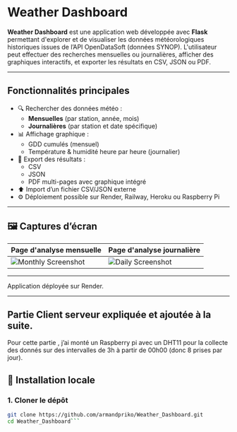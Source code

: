 #  Weather Dashboard

**Weather Dashboard** est une application web développée avec **Flask** permettant d'explorer et de visualiser les données météorologiques historiques issues de l’API OpenDataSoft (données SYNOP). L'utilisateur peut effectuer des recherches mensuelles ou journalières, afficher des graphiques interactifs, et exporter les résultats en CSV, JSON ou PDF.

---

##  Fonctionnalités principales

- 🔍 Rechercher des données météo :
  - **Mensuelles** (par station, année, mois)
  - **Journalières** (par station et date spécifique)
- 📊 Affichage graphique :
  - GDD cumulés (mensuel)
  - Température & humidité heure par heure (journalier)
- 📁 Export des résultats :
  - CSV
  - JSON
  - PDF multi-pages avec graphique intégré
- ⬆️ Import d’un fichier CSV/JSON externe
- ⚙️ Déploiement possible sur Render, Railway, Heroku ou Raspberry Pi

---

## 🖼️ Captures d’écran

| Page d'analyse mensuelle | Page d'analyse journalière |
|--------------------------|----------------------------|
| ![Monthly Screenshot](static/demo_monthly.png) | ![Daily Screenshot](static/demo_daily.png) |

---

Application déployée sur Render.

---

## Partie Client serveur expliquée et ajoutée à la suite.

Pour cette partie , j’ai monté un Raspberry pi avec un DHT11 pour la collecte des donnés sur des intervalles de 3h à partir de 00h00 (donc 8 prises par jour).





## 🚀 Installation locale

### 1. Cloner le dépôt

```bash
git clone https://github.com/armandpriko/Weather_Dashboard.git
cd Weather_Dashboard```

